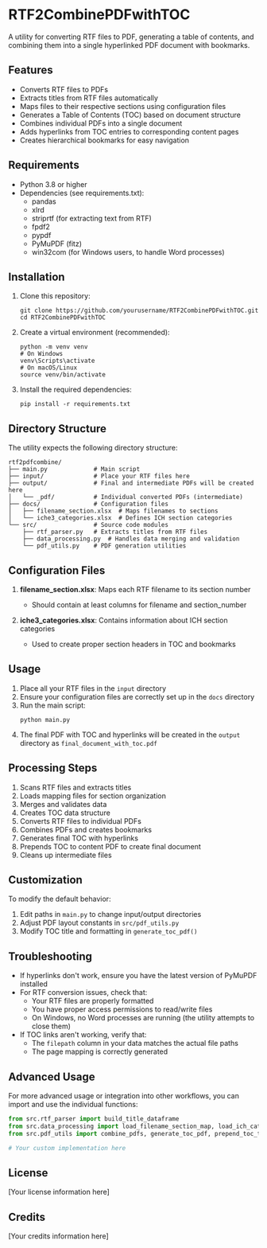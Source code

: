 # RTF2CombinePDFwithTOC

A utility for converting RTF files to PDF, generating a table of contents, and combining them into a single hyperlinked PDF document with bookmarks.

## Features

- Converts RTF files to PDFs
- Extracts titles from RTF files automatically
- Maps files to their respective sections using configuration files
- Generates a Table of Contents (TOC) based on document structure
- Combines individual PDFs into a single document
- Adds hyperlinks from TOC entries to corresponding content pages
- Creates hierarchical bookmarks for easy navigation

## Requirements

- Python 3.8 or higher
- Dependencies (see requirements.txt):
  - pandas
  - xlrd
  - striprtf (for extracting text from RTF)
  - fpdf2
  - pypdf
  - PyMuPDF (fitz)
  - win32com (for Windows users, to handle Word processes)

## Installation

1. Clone this repository:
   ```
   git clone https://github.com/yourusername/RTF2CombinePDFwithTOC.git
   cd RTF2CombinePDFwithTOC
   ```

2. Create a virtual environment (recommended):
   ```
   python -m venv venv
   # On Windows
   venv\Scripts\activate
   # On macOS/Linux
   source venv/bin/activate
   ```

3. Install the required dependencies:
   ```
   pip install -r requirements.txt
   ```

## Directory Structure

The utility expects the following directory structure:

```
rtf2pdfcombine/
├── main.py             # Main script
├── input/              # Place your RTF files here
├── output/             # Final and intermediate PDFs will be created here
│   └── _pdf/           # Individual converted PDFs (intermediate)
├── docs/               # Configuration files
│   ├── filename_section.xlsx  # Maps filenames to sections
│   └── iche3_categories.xlsx  # Defines ICH section categories
└── src/                # Source code modules
    ├── rtf_parser.py   # Extracts titles from RTF files
    ├── data_processing.py  # Handles data merging and validation
    └── pdf_utils.py    # PDF generation utilities
```

## Configuration Files

1. **filename_section.xlsx**: Maps each RTF filename to its section number
   - Should contain at least columns for filename and section_number

2. **iche3_categories.xlsx**: Contains information about ICH section categories
   - Used to create proper section headers in TOC and bookmarks

## Usage

1. Place all your RTF files in the `input` directory
2. Ensure your configuration files are correctly set up in the `docs` directory
3. Run the main script:
   ```
   python main.py
   ```
4. The final PDF with TOC and hyperlinks will be created in the `output` directory as `final_document_with_toc.pdf`

## Processing Steps

1. Scans RTF files and extracts titles
2. Loads mapping files for section organization
3. Merges and validates data
4. Creates TOC data structure
5. Converts RTF files to individual PDFs
6. Combines PDFs and creates bookmarks
7. Generates final TOC with hyperlinks
8. Prepends TOC to content PDF to create final document
9. Cleans up intermediate files

## Customization

To modify the default behavior:

1. Edit paths in `main.py` to change input/output directories
2. Adjust PDF layout constants in `src/pdf_utils.py`
3. Modify TOC title and formatting in `generate_toc_pdf()`

## Troubleshooting

- If hyperlinks don't work, ensure you have the latest version of PyMuPDF installed
- For RTF conversion issues, check that:
  - Your RTF files are properly formatted
  - You have proper access permissions to read/write files
  - On Windows, no Word processes are running (the utility attempts to close them)
- If TOC links aren't working, verify that:
  - The `filepath` column in your data matches the actual file paths
  - The page mapping is correctly generated

## Advanced Usage

For more advanced usage or integration into other workflows, you can import and use the individual functions:

```python
from src.rtf_parser import build_title_dataframe
from src.data_processing import load_filename_section_map, load_ich_categories_map, merge_and_validate, create_toc_structure, convert_all
from src.pdf_utils import combine_pdfs, generate_toc_pdf, prepend_toc_to_pdf

# Your custom implementation here
```

## License

[Your license information here]

## Credits

[Your credits information here] 